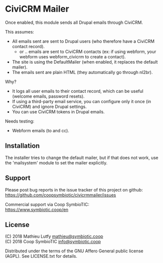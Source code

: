 CiviCRM Mailer
==============

Once enabled, this module sends all Drupal emails through CiviCRM.

This assumes:

* All emails sent are sent to Drupal users (who therefore have a CiviCRM contact record).
  * or .. emails are sent to CiviCRM contacts (ex: if using webform, your webform uses webform_civicrm to create a contact).
* The site is using the DefaultMailer (when enabled, it replaces the default mailer).
* The emails sent are plain HTML (they automatically go through nl2br).

Why?

* It logs all user emails to their contact record, which can be useful (welcome emails, password resets).
* If using a third-party email service, you can configure only it once (in CiviCRM) and ignore Drupal settings.
* You can use CiviCRM tokens in Drupal emails.

Needs testing:

* Webform emails (to and cc).

Installation
------------

The installer tries to change the default mailer, but if that does not work, use the 'mailsystem' module to set the mailer explicitly.

Support
-------

Please post bug reports in the issue tracker of this project on github: 
https://github.com/coopsymbiotic/civicrmmailer/issues

Commercial support via Coop SymbioTIC:  
https://www.symbiotic.coop/en

License
-------

(C) 2018 Mathieu Lutfy <mathieu@symbiotic.coop>  
(C) 2018 Coop SymbioTIC <info@symbiotic.coop>

Distributed under the terms of the GNU Affero General public license (AGPL).
See LICENSE.txt for details.
